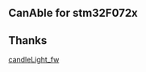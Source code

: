 ## CanAble for stm32F072x

## Thanks 

[candleLight_fw](https://github.com/candle-usb/candleLight_fw)

